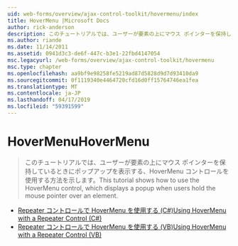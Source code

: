 ```yaml
---
uid: web-forms/overview/ajax-control-toolkit/hovermenu/index
title: HoverMenu |Microsoft Docs
author: rick-anderson
description: このチュートリアルでは、ユーザーが要素の上にマウス ポインターを保持しているときにポップアップを表示する、HoverMenu コントロールを使用する方法を示します。
ms.author: riande
ms.date: 11/14/2011
ms.assetid: 0941d3c3-de6f-447c-b3e1-22fbd4147054
msc.legacyurl: /web-forms/overview/ajax-control-toolkit/hovermenu
msc.type: chapter
ms.openlocfilehash: aa9bf9e98258fe5219ad87d5828d9d7d93410da9
ms.sourcegitcommit: 0f1119340e4464720cfd16d0ff15764746ea1fea
ms.translationtype: MT
ms.contentlocale: ja-JP
ms.lasthandoff: 04/17/2019
ms.locfileid: "59391599"
---
```

# <a name="hovermenu"></a><span data-ttu-id="4b27a-103">HoverMenu</span><span class="sxs-lookup"><span data-stu-id="4b27a-103">HoverMenu</span></span>

> <span data-ttu-id="4b27a-104">このチュートリアルでは、ユーザーが要素の上にマウス ポインターを保持しているときにポップアップを表示する、HoverMenu コントロールを使用する方法を示します。</span><span class="sxs-lookup"><span data-stu-id="4b27a-104">This tutorial shows how to use the HoverMenu control, which displays a popup when users hold the mouse pointer over an element.</span></span>


- [<span data-ttu-id="4b27a-105">Repeater コントロールで HoverMenu を使用する (C#)</span><span class="sxs-lookup"><span data-stu-id="4b27a-105">Using HoverMenu with a Repeater Control (C#)</span></span>](using-hovermenu-with-a-repeater-control-cs.md)
- [<span data-ttu-id="4b27a-106">Repeater コントロールで HoverMenu を使用する (VB)</span><span class="sxs-lookup"><span data-stu-id="4b27a-106">Using HoverMenu with a Repeater Control (VB)</span></span>](using-hovermenu-with-a-repeater-control-vb.md)
